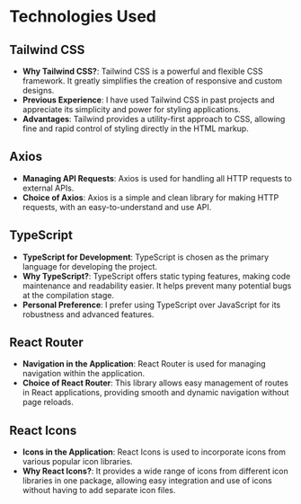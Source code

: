 # Technologies Used

## Tailwind CSS

- **Why Tailwind CSS?**: Tailwind CSS is a powerful and flexible CSS framework. It greatly simplifies the creation of responsive and custom designs.
- **Previous Experience**: I have used Tailwind CSS in past projects and appreciate its simplicity and power for styling applications.
- **Advantages**: Tailwind provides a utility-first approach to CSS, allowing fine and rapid control of styling directly in the HTML markup.

## Axios

- **Managing API Requests**: Axios is used for handling all HTTP requests to external APIs.
- **Choice of Axios**: Axios is a simple and clean library for making HTTP requests, with an easy-to-understand and use API.

## TypeScript

- **TypeScript for Development**: TypeScript is chosen as the primary language for developing the project.
- **Why TypeScript?**: TypeScript offers static typing features, making code maintenance and readability easier. It helps prevent many potential bugs at the compilation stage.
- **Personal Preference**: I prefer using TypeScript over JavaScript for its robustness and advanced features.

## React Router

- **Navigation in the Application**: React Router is used for managing navigation within the application.
- **Choice of React Router**: This library allows easy management of routes in React applications, providing smooth and dynamic navigation without page reloads.

## React Icons

- **Icons in the Application**: React Icons is used to incorporate icons from various popular icon libraries.
- **Why React Icons?**: It provides a wide range of icons from different icon libraries in one package, allowing easy integration and use of icons without having to add separate icon files.

